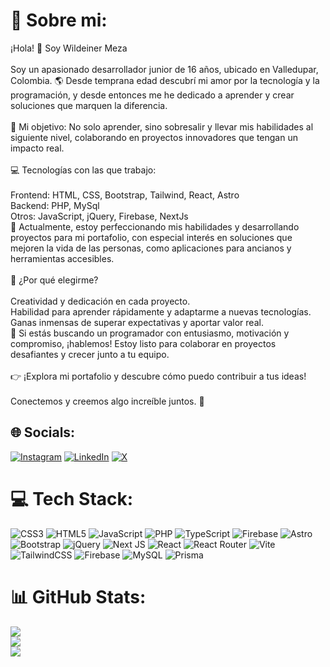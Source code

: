 # 💫 Sobre mi:
¡Hola! 👋 Soy Wildeiner Meza<br><br>Soy un apasionado desarrollador junior de 16 años, ubicado en Valledupar, Colombia. 🌎 Desde temprana edad descubrí mi amor por la tecnología y la programación, y desde entonces me he dedicado a aprender y crear soluciones que marquen la diferencia.<br><br>🎯 Mi objetivo: No solo aprender, sino sobresalir y llevar mis habilidades al siguiente nivel, colaborando en proyectos innovadores que tengan un impacto real.<br><br>💻 Tecnologías con las que trabajo:<br><br>Frontend: HTML, CSS, Bootstrap, Tailwind, React, Astro<br>Backend: PHP, MySql<br>Otros: JavaScript, jQuery, Firebase, NextJs<br>🔧 Actualmente, estoy perfeccionando mis habilidades y desarrollando proyectos para mi portafolio, con especial interés en soluciones que mejoren la vida de las personas, como aplicaciones para ancianos y herramientas accesibles.<br><br>🚀 ¿Por qué elegirme?<br><br>Creatividad y dedicación en cada proyecto.<br>Habilidad para aprender rápidamente y adaptarme a nuevas tecnologías.<br>Ganas inmensas de superar expectativas y aportar valor real.<br>📩 Si estás buscando un programador con entusiasmo, motivación y compromiso, ¡hablemos! Estoy listo para colaborar en proyectos desafiantes y crecer junto a tu equipo.<br><br>👉 ¡Explora mi portafolio y descubre cómo puedo contribuir a tus ideas!<br><br>Conectemos y creemos algo increíble juntos. 🚀


## 🌐 Socials:
[![Instagram](https://img.shields.io/badge/Instagram-%23E4405F.svg?logo=Instagram&logoColor=white)](https://instagram.com/xlxwill) [![LinkedIn](https://img.shields.io/badge/LinkedIn-%230077B5.svg?logo=linkedin&logoColor=white)](https://linkedin.com/in/wildeiner-meza-984507339) [![X](https://img.shields.io/badge/X-black.svg?logo=X&logoColor=white)](https://x.com/WillJm__) 

# 💻 Tech Stack:
![CSS3](https://img.shields.io/badge/css3-%231572B6.svg?style=for-the-badge&logo=css3&logoColor=white) ![HTML5](https://img.shields.io/badge/html5-%23E34F26.svg?style=for-the-badge&logo=html5&logoColor=white) ![JavaScript](https://img.shields.io/badge/javascript-%23323330.svg?style=for-the-badge&logo=javascript&logoColor=%23F7DF1E) ![PHP](https://img.shields.io/badge/php-%23777BB4.svg?style=for-the-badge&logo=php&logoColor=white) ![TypeScript](https://img.shields.io/badge/typescript-%23007ACC.svg?style=for-the-badge&logo=typescript&logoColor=white) ![Firebase](https://img.shields.io/badge/firebase-%23039BE5.svg?style=for-the-badge&logo=firebase) ![Astro](https://img.shields.io/badge/astro-%232C2052.svg?style=for-the-badge&logo=astro&logoColor=white) ![Bootstrap](https://img.shields.io/badge/bootstrap-%238511FA.svg?style=for-the-badge&logo=bootstrap&logoColor=white) ![jQuery](https://img.shields.io/badge/jquery-%230769AD.svg?style=for-the-badge&logo=jquery&logoColor=white) ![Next JS](https://img.shields.io/badge/Next-black?style=for-the-badge&logo=next.js&logoColor=white) ![React](https://img.shields.io/badge/react-%2320232a.svg?style=for-the-badge&logo=react&logoColor=%2361DAFB) ![React Router](https://img.shields.io/badge/React_Router-CA4245?style=for-the-badge&logo=react-router&logoColor=white) ![Vite](https://img.shields.io/badge/vite-%23646CFF.svg?style=for-the-badge&logo=vite&logoColor=white) ![TailwindCSS](https://img.shields.io/badge/tailwindcss-%2338B2AC.svg?style=for-the-badge&logo=tailwind-css&logoColor=white) ![Firebase](https://img.shields.io/badge/firebase-a08021?style=for-the-badge&logo=firebase&logoColor=ffcd34) ![MySQL](https://img.shields.io/badge/mysql-4479A1.svg?style=for-the-badge&logo=mysql&logoColor=white) ![Prisma](https://img.shields.io/badge/Prisma-3982CE?style=for-the-badge&logo=Prisma&logoColor=white)
# 📊 GitHub Stats:
![](https://github-readme-stats.vercel.app/api?username=willljm&theme=dracula&hide_border=false&include_all_commits=false&count_private=false)<br/>
![](https://github-readme-streak-stats.herokuapp.com/?user=willljm&theme=dracula&hide_border=false)<br/>
![](https://github-readme-stats.vercel.app/api/top-langs/?username=willljm&theme=dracula&hide_border=false&include_all_commits=false&count_private=false&layout=compact)




<!-- Proudly created with GPRM ( https://gprm.itsvg.in ) -->
